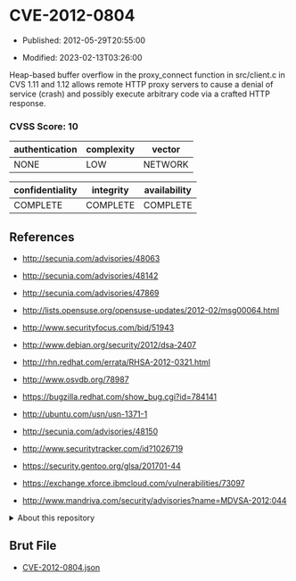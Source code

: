 # CVE-2012-0804

- Published: 2012-05-29T20:55:00

- Modified: 2023-02-13T03:26:00

Heap-based buffer overflow in the proxy_connect function in src/client.c in CVS 1.11 and 1.12 allows remote HTTP proxy servers to cause a denial of service (crash) and possibly execute arbitrary code via a crafted HTTP response.

### CVSS Score: **10**

| authentication | complexity | vector |
| --- | --- | --- |
| NONE | LOW | NETWORK |

| confidentiality | integrity | availability |
| --- | --- | --- |
| COMPLETE | COMPLETE | COMPLETE |

## References

* http://secunia.com/advisories/48063

* http://secunia.com/advisories/48142

* http://secunia.com/advisories/47869

* http://lists.opensuse.org/opensuse-updates/2012-02/msg00064.html

* http://www.securityfocus.com/bid/51943

* http://www.debian.org/security/2012/dsa-2407

* http://rhn.redhat.com/errata/RHSA-2012-0321.html

* http://www.osvdb.org/78987

* https://bugzilla.redhat.com/show_bug.cgi?id=784141

* http://ubuntu.com/usn/usn-1371-1

* http://secunia.com/advisories/48150

* http://www.securitytracker.com/id?1026719

* https://security.gentoo.org/glsa/201701-44

* https://exchange.xforce.ibmcloud.com/vulnerabilities/73097

* http://www.mandriva.com/security/advisories?name=MDVSA-2012:044

<details>
<summary>About this repository</summary> 

  This repository is part of the project [Live Hack CVE](https://github.com/Live-Hack-CVE). Main website can be found [www.live-hack.org](https://www.live-hack.org) 
  
  Made by [Sn0wAlice](https://github.com/Sn0wAlice) for the people that care about security and need to have a feed of the latest CVEs. Hope you enjoy it, don't forget to star the repo and follow me on [Twitter](https://twitter.com/Sn0wAlice) and [Github](https://github.com/Sn0wAlice). And that is my [personnal website](https://www.alice-snow.me/)

  - [Home Page](https://github.com/Live-Hack-CVE)
  - [Framework](https://github.com/Live-Hack-CVE/cve-framework)
  - [CVE database](https://github.com/Live-Hack-CVE/full_database)
  - [Changelog](https://github.com/Live-Hack-CVE/Changelog)
</details>

## Brut File

* [CVE-2012-0804.json](https://raw.githubusercontent.com/Live-Hack-CVE/full_database/main/cves/2012/CVE-2012-0804.json)

